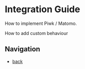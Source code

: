 # Integration Guide

How to implement Piwk / Matomo.

How to add custom behaviour

## Navigation

- [back](../README.md)